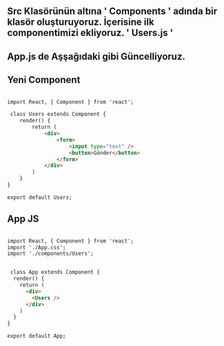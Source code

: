 ## Src Klasörünün altına ' Components ' adında bir klasör oluşturuyoruz. İçerisine ilk componentimizi ekliyoruz. ' Users.js '
## App.js de Aşşağıdaki gibi Güncelliyoruz.

## Yeni Component

```html

import React, { Component } from 'react';

 class Users extends Component {
    render() {
        return (
            <div>
                <form>
                    <input type="text" /> 
                    <button>Gönder</button>
                </form>
            </div>
        )
    }
}

export default Users;

```

## App JS

```html

import React, { Component } from 'react';
import './App.css';
import './components/Users';


 class App extends Component {
  render() {
    return (
      <div>
        <Users />
      </div>
    )
  }
}

export default App;
```
